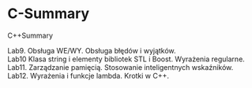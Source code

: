 # C-Summary
C++Summary

Lab9. Obsługa WE/WY. Obsługa błędów i wyjątków.<br>
Lab10 Klasa string i elementy bibliotek STL i Boost. Wyrażenia regularne.<br>
Lab11. Zarządzanie pamięcią. Stosowanie inteligentnych wskaźników.<br>
Lab12. Wyrażenia i funkcje lambda. Krotki w C++.<br>
